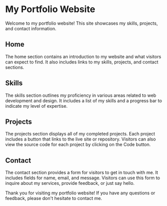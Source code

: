 # My Portfolio Website

Welcome to my portfolio website! This site showcases my skills, projects, and contact information.

## Home

The home section contains an introduction to my website and what visitors can expect to find. It also includes links to my skills, projects, and contact sections.

## Skills

The skills section outlines my proficiency in various areas related to web development and design. It includes a list of my skills and a progress bar to indicate my level of expertise.

## Projects

The projects section displays all of my completed projects. Each project includes a button that links to the live site or repository. Visitors can also view the source code for each project by clicking on the Code button.

## Contact

The contact section provides a form for visitors to get in touch with me. It includes fields for name, email, and message. Visitors can use this form to inquire about my services, provide feedback, or just say hello.

Thank you for visiting my portfolio website! If you have any questions or feedback, please don't hesitate to contact me.
